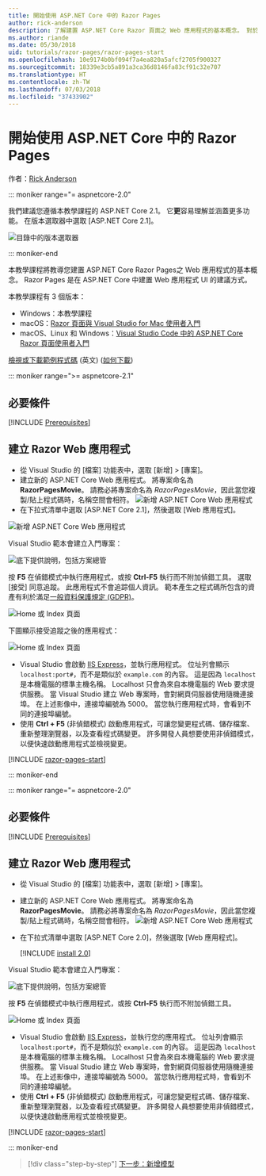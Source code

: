```yaml
---
title: 開始使用 ASP.NET Core 中的 Razor Pages
author: rick-anderson
description: 了解建置 ASP.NET Core Razor 頁面之 Web 應用程式的基本概念。 對於 ASP.NET Core 中的 Web 工作負載，建議使用 Razor 頁面。
ms.author: riande
ms.date: 05/30/2018
uid: tutorials/razor-pages/razor-pages-start
ms.openlocfilehash: 10e9174b0bf094f7a4ea820a5afcf2705f900327
ms.sourcegitcommit: 18339e3cb5a891a3ca36d8146fa83cf91c32e707
ms.translationtype: HT
ms.contentlocale: zh-TW
ms.lasthandoff: 07/03/2018
ms.locfileid: "37433902"
---
```

# <a name="get-started-with-razor-pages-in-aspnet-core"></a>開始使用 ASP.NET Core 中的 Razor Pages

作者：[Rick Anderson](https://twitter.com/RickAndMSFT)

::: moniker range="= aspnetcore-2.0"

我們建議您遵循本教學課程的 ASP.NET Core 2.1。 它**更**容易理解並涵蓋更多功能。 在版本選取器中選取 [ASP.NET Core 2.1]。

![目錄中的版本選取器](razor-pages-start/_static/v21.png)

::: moniker-end

本教學課程將教導您建置 ASP.NET Core Razor Pages之 Web 應用程式的基本概念。 Razor Pages 是在 ASP.NET Core 中建置 Web 應用程式 UI 的建議方式。

本教學課程有 3 個版本：

* Windows：本教學課程
* macOS：[Razor 頁面與 Visual Studio for Mac 使用者入門](xref:tutorials/razor-pages-mac/razor-pages-start)
* macOS、Linux 和 Windows：[Visual Studio Code 中的 ASP.NET Core Razor 頁面使用者入門](xref:tutorials/razor-pages-vsc/razor-pages-start)

[檢視或下載範例程式碼](https://github.com/aspnet/Docs/tree/master/aspnetcore/tutorials/razor-pages/razor-pages-start/sample) \(英文\) ([如何下載](xref:tutorials/index#how-to-download-a-sample))

::: moniker range=">= aspnetcore-2.1"

## <a name="prerequisites"></a>必要條件

[!INCLUDE [Prerequisites](~/includes/net-core-prereqs-windows.md)]

## <a name="create-a-razor-web-app"></a>建立 Razor Web 應用程式

* 從 Visual Studio 的 [檔案] 功能表中，選取 [新增] > [專案]。
* 建立新的 ASP.NET Core Web 應用程式。 將專案命名為 **RazorPagesMovie**。 請務必將專案命名為 *RazorPagesMovie*，因此當您複製/貼上程式碼時，名稱空間會相符。
 ![新增 ASP.NET Core Web 應用程式](razor-pages-start/_static/np_2.1.png)
* 在下拉式清單中選取 [ASP.NET Core 2.1]，然後選取 [Web 應用程式]。

 ![新增 ASP.NET Core Web 應用程式](razor-pages-start/_static/np_2_2.1.png)

Visual Studio 範本會建立入門專案：

![底下提供說明，包括方案總管](razor-pages-start/_static/se2.1.png)

按 **F5** 在偵錯模式中執行應用程式，或按 **Ctrl-F5** 執行而不附加偵錯工具。 選取 [接受] 同意追蹤。 此應用程式不會追踪個人資訊。 範本產生之程式碼所包含的資產有利於滿足[一般資料保護規定 (GDPR)](xref:security/gdpr)。

![Home 或 Index 頁面](razor-pages-start/_static/homeGDPR.png)

下圖顯示接受追蹤之後的應用程式：

![Home 或 Index 頁面](razor-pages-start/_static/home2.1.png)

* Visual Studio 會啟動 [IIS Express](/iis/extensions/introduction-to-iis-express/iis-express-overview)，並執行應用程式。 位址列會顯示 `localhost:port#`，而不是類似於 `example.com` 的內容。 這是因為 `localhost` 是本機電腦的標準主機名稱。 Localhost 只會為來自本機電腦的 Web 要求提供服務。 當 Visual Studio 建立 Web 專案時，會對網頁伺服器使用隨機連接埠。 在上述影像中，連接埠編號為 5000。 當您執行應用程式時，會看到不同的連接埠編號。
* 使用 **Ctrl + F5** (非偵錯模式) 啟動應用程式，可讓您變更程式碼、儲存檔案、重新整理瀏覽器，以及查看程式碼變更。 許多開發人員想要使用非偵錯模式，以便快速啟動應用程式並檢視變更。

[!INCLUDE [razor-pages-start](~/includes/RP/2.1/razor-pages-start.md)]

::: moniker-end

::: moniker range="= aspnetcore-2.0"

## <a name="prerequisites"></a>必要條件

[!INCLUDE [Prerequisites](~/includes/net-core-prereqs-windows.md)]

## <a name="create-a-razor-web-app"></a>建立 Razor Web 應用程式

* 從 Visual Studio 的 [檔案] 功能表中，選取 [新增] > [專案]。
* 建立新的 ASP.NET Core Web 應用程式。 將專案命名為 **RazorPagesMovie**。 請務必將專案命名為 *RazorPagesMovie*，因此當您複製/貼上程式碼時，名稱空間會相符。
  ![新增 ASP.NET Core Web 應用程式](../../razor-pages/index/_static/np.png)
* 在下拉式清單中選取 [ASP.NET Core 2.0]，然後選取 [Web 應用程式]。

  [!INCLUDE [install 2.0](~/includes/dotnetcore-on-dotnetfx-vs.md)]

Visual Studio 範本會建立入門專案：

![底下提供說明，包括方案總管](razor-pages-start/_static/se.png)

按 **F5** 在偵錯模式中執行應用程式，或按 **Ctrl-F5** 執行而不附加偵錯工具。

![Home 或 Index 頁面](razor-pages-start/_static/home.png)

* Visual Studio 會啟動 [IIS Express](/iis/extensions/introduction-to-iis-express/iis-express-overview)，並執行您的應用程式。 位址列會顯示 `localhost:port#`，而不是類似於 `example.com` 的內容。 這是因為 `localhost` 是本機電腦的標準主機名稱。 Localhost 只會為來自本機電腦的 Web 要求提供服務。 當 Visual Studio 建立 Web 專案時，會對網頁伺服器使用隨機連接埠。 在上述影像中，連接埠編號為 5000。 當您執行應用程式時，會看到不同的連接埠編號。
* 使用 **Ctrl + F5** (非偵錯模式) 啟動應用程式，可讓您變更程式碼、儲存檔案、重新整理瀏覽器，以及查看程式碼變更。 許多開發人員想要使用非偵錯模式，以便快速啟動應用程式並檢視變更。

[!INCLUDE [razor-pages-start](~/includes/RP/razor-pages-start.md)]

::: moniker-end

> [!div class="step-by-step"]
> [下一步：新增模型](xref:tutorials/razor-pages/model)
